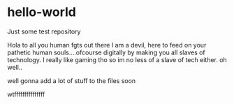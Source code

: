 # hello-world
Just some test repository

Hola to all you human fgts out there 
I am a devil, here to feed on your pathetic human souls....ofcourse digitally by making you all slaves of technology.
I really like gaming tho so im no less of a slave of tech either. 
oh well..

well gonna add a lot of stuff to the files soon


wtfffffffffffffff
